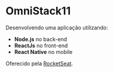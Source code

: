 
# OmniStack11

Desenvolvendo uma aplicação utilizando:

+ **Node.js** no back-end
+ **ReactJs** no front-end
+ **React Native** no mobile

Oferecido pela [RocketSeat](https://rocketseat.com.br).
